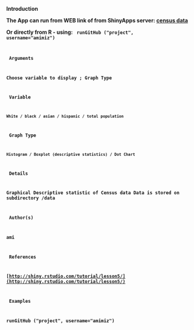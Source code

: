 <b> Introduction

The App can run from WEB link of from ShinyApps server: [census data](http://amimiz.shinyapps.io/Project/)

Or directly from R - using: 
<code> runGitHub ("project", username="amimiz") 

<b> Arguments 

  Choose variable to display ; Graph Type

  <b> Variable	
  
    White / black / asian / hispanic / total population

  <b> Graph Type	 
  
    Histogram / Boxplot (descriptive statistics) / Dot Chart

<b> Details 

  Graphical Descriptive statistic of Census data Data is stored on subdirectory /data

<b> Author(s) 

  ami

<b> References 

  [http://shiny.rstudio.com/tutorial/lesson5/](http://shiny.rstudio.com/tutorial/lesson5/)

<b> Examples </b>

  runGitHub ("project", username="amimiz")
